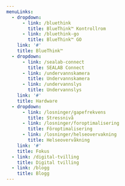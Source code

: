 ```yaml
---
menuLinks:
  - dropdown:
      - link: /bluethink
        title: BlueThink™ Kontrollrom
      - link: /bluethink-go
        title: BlueThink™ GO
    link: '#'
    title: BlueThink™
  - dropdown:
      - link: /sealab-connect
        title: SEALAB Connect
      - link: /undervannskamera
        title: Undervannskamera
      - link: /undervannslys
        title: Undervannslys
    link: '#'
    title: Hardware
  - dropdown:
      - link: /losninger/gapefrekvens
        title: Stressnivå
      - link: /losninger/foroptimalisering
        title: Fôroptimalisering
      - link: /losninger/helseovervakning
        title: Helseovervåkning
    link: '#'
    title: Fokus
  - link: /digital-tvilling
    title: Digital tvilling
  - link: /blogg
    title: Blogg
---
```


